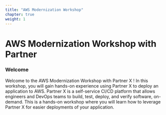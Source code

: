 ```yaml
---
title: "AWS Modernization Workshop"
chapter: true
weight: 1
---
```


# AWS Modernization Workshop with Partner

### Welcome

Welcome to the AWS Modernization Workshop with Partner X ! In this workshop, you will gain hands-on experience using Partner X to deploy an application to AWS. Partner X is a self-service CI/CD platform that allows engineers and DevOps teams to build, test, deploy, and verify software, on-demand. This is a hands-on workshop where you will learn how to leverage Partner X for easier deployments of your application.